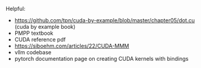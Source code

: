 Helpful: 

- https://github.com/tpn/cuda-by-example/blob/master/chapter05/dot.cu (cuda by example book)
- PMPP textbook
- CUDA reference pdf
- https://siboehm.com/articles/22/CUDA-MMM
- vllm codebase
- pytorch documentation page on creating CUDA kernels with bindings
